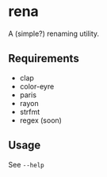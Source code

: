 # rena

A (simple?) renaming utility.

## Requirements

- clap
- color-eyre
- paris
- rayon
- strfmt
- regex (soon)

## Usage

See `--help`
